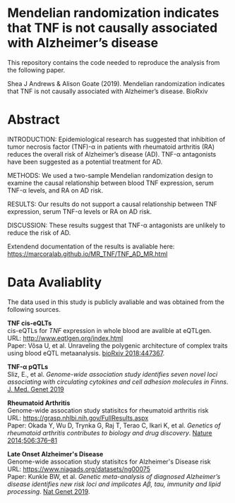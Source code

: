 # Mendelian randomization indicates that TNF is not causally associated with Alzheimer’s disease

This repository contains the code needed to reproduce the analysis from the following paper.

Shea J Andrews & Alison Goate (2019). Mendelian randomization indicates that TNF is not causally associated with Alzheimer’s disease. BioRxiv

# Abstract

INTRODUCTION: Epidemiological research has suggested that inhibition of tumor necrosis factor (TNF)-α in patients with rheumatoid arthritis (RA) reduces the overall risk of Alzheimer’s disease (AD). TNF-α antagonists have been suggested as a potential treatment for AD.

METHODS: We used a two-sample Mendelian randomization design to examine the causal relationship between blood TNF expression, serum TNF-α levels, and RA on AD risk.

RESULTS: Our results do not support a causal relationship between TNF expression, serum TNF-α levels or RA on AD risk.

DISCUSSION: These results suggest that TNF-α antagonists are unlikely to reduce the risk of AD.

Extendend documentation of the results is avaliable here: <br>
https://marcoralab.github.io/MR_TNF/TNF_AD_MR.html

# Data Avaliablity

The data used in this study is publicly avaliable and was obtained from the following sources.

**TNF cis-eQLTs** <br>
cis-eQTLs for *TNF* expression in whole blood are avalible at eQTLgen. <br>
URL: http://www.eqtlgen.org/index.html <br>
Paper: Võsa U, et al. Unraveling the polygenic architecture of complex traits using blood eQTL metaanalysis. [bioRxiv 2018:447367](https://www.biorxiv.org/content/early/2018/10/19/447367).

**TNF-α pQTLs** <br>
Sliz, E., et al. *Genome-wide association study identifies seven novel loci associating with circulating cytokines and cell adhesion molecules in Finns*. [J. Med. Genet 2019](https://doi.org/10.1136/jmedgenet-2018-105965)

**Rheumatoid Arthritis** <br>
Genome-wide assocation study statisitcs for rheumatoid arthritis risk <br>
URL: https://grasp.nhlbi.nih.gov/FullResults.aspx <br>
Paper: Okada Y, Wu D, Trynka G, Raj T, Terao C, Ikari K, et al. *Genetics of rheumatoid arthritis contributes to biology and drug discovery*. [Nature 2014;506:376–81](https://doi.org/10.1038/nature12873)

**Late Onset Alzheimer's Disease** <br>
Genome-wide assocation study statisitcs for Alzheimer's Disease risk <br>
URL: https://www.niagads.org/datasets/ng00075 <br>
Paper: Kunkle BW, et al. *Genetic meta-analysis of diagnosed Alzheimer’s disease identifies new risk loci and implicates Aβ, tau, immunity and lipid processing*. [Nat Genet 2019](https://doi.org/10.1038/s41588-019-0358-2).
